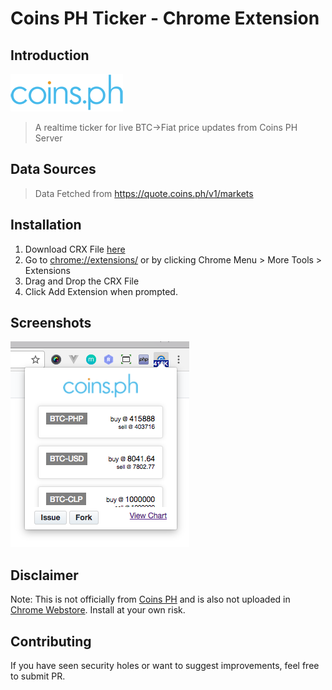 # Coins PH Ticker - Chrome Extension

## Introduction

<p align="left"><img src="https://github.com/ralphjesy12/Chromex-Coins-PH/raw/master/images/blue-180x60.png"></p>

> A realtime ticker for live BTC->Fiat price updates from Coins PH Server

## Data Sources

> Data Fetched from https://quote.coins.ph/v1/markets

## Installation

1. Download CRX File [here](https://github.com/ralphjesy12/Chromex-Coins-PH/blob/master/chromex-coins-ph.crx?raw=true)
2. Go to [chrome://extensions/](chrome://extensions/) or by clicking Chrome Menu > More Tools > Extensions
3. Drag and Drop the CRX File
4. Click Add Extension when prompted.

## Screenshots
<p align="left"><img src="https://github.com/ralphjesy12/Chromex-Coins-PH/raw/master/images/screenshot.png"></p>

## Disclaimer
Note: This is not officially from [Coins PH](https://coins.ph/) and is also not uploaded in [Chrome Webstore](https://chrome.google.com/webstore). Install at your own risk.

## Contributing
If you have seen security holes or want to suggest improvements, feel free to submit PR.

